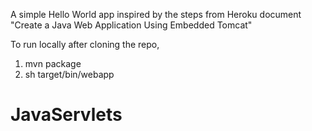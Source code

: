 A simple Hello World app inspired by the steps from Heroku document "Create a Java Web Application Using Embedded Tomcat"

To run locally after cloning the repo,

1. mvn package
2. sh target/bin/webapp 

# JavaServlets
